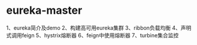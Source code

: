 # eureka-master
1、eureka简介及demo
2、构建高可用eureka集群
3、ribbon负载均衡
4、声明式调用feign
5、hystrix熔断器
6、feign中使用熔断器
7、turbine集合监控
